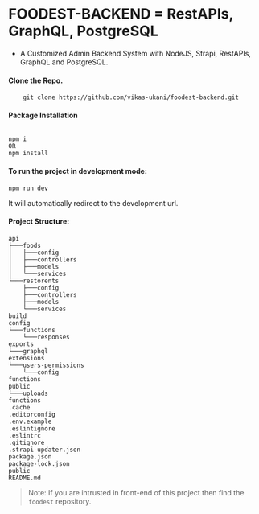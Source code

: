 # FOODEST-BACKEND = RestAPIs, GraphQL, PostgreSQL

- A Customized Admin Backend System with NodeJS, Strapi, RestAPIs, GraphQL and PostgreSQL.


#### Clone the Repo.
```
    git clone https://github.com/vikas-ukani/foodest-backend.git
```


#### Package Installation
```

npm i 
OR
npm install
```

#### To run the project in development mode:
```
npm run dev
```
It will automatically redirect to the development url.


#### Project Structure:
```
api
├───foods
│   ├───config
│   ├───controllers
│   ├───models
│   └───services
└───restorents
    ├───config
    ├───controllers
    ├───models
    └───services
build
config
└───functions
    └───responses
exports
└───graphql
extensions
└───users-permissions
    └───config
functions
public
└───uploads
functions
.cache
.editorconfig
.env.example
.eslintignore
.eslintrc
.gitignore
.strapi-updater.json
package.json
package-lock.json
public
README.md
```

> Note: If you are intrusted in front-end of this project then find the `foodest` repository. 